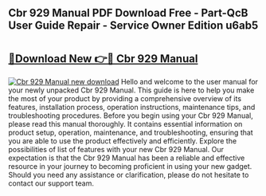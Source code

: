## Cbr 929 Manual PDF Download Free - Part-QcB User Guide Repair - Service Owner Edition u6ab5

# <h2><a href="http://bc48399.oget.top/?id=Cbr+929+Manual">🔗Download New 👉🔴 Cbr 929 Manual</a></h2>

[![Cbr 929 Manual new download](https://i.imgur.com/5g1atiW.png)](http://bc48399.oget.top/?id=Cbr+929+Manual)
Hello and welcome to the user manual for your newly unpacked Cbr 929 Manual. This guide is here to help you make the most of your product by providing a comprehensive overview of its features, installation process, operation instructions, maintenance tips, and troubleshooting procedures. Before you begin using your Cbr 929 Manual, please read this manual thoroughly. It contains essential information on product setup, operation, maintenance, and troubleshooting, ensuring that you are able to use the product effectively and efficiently. Explore the possibilities of list of features with your new Cbr 929 Manual. Our expectation is that the Cbr 929 Manual has been a reliable and effective resource in your journey to becoming proficient in using your new gadget. Should you need any assistance or clarification, please do not hesitate to contact our support team.
